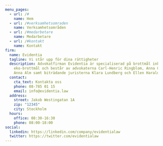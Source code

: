 ```yaml
---
menu_pages:
  - url: /#
    name: Hem
  - url: /#verksamhetsomraden
    name: Verksamhetsområden
  - url: /#medarbetare
    name: Medarbetare
  - url: /#kontakt
    name: Kontakt
firm:
  name: Evidentia
  tagline: Vi står upp för dina rättigheter
  description: Advokatfirman Evidentia är specialiserad på brottmål inklusive
    eko-brottmål och består av advokaterna Carl-Henric Ringblom, Anna Carlén och
    Anna Alm samt biträdande juristerna Klara Lundberg och Ellen Harald.
  contact:
    cta_text: Kontakta oss
    phone: 08-785 01 15
    email: info@evidentia.law
  address:
    street: Jakob Westingatan 1A
    zip: "12345"
    city: Stockholm
  hours:
    office: 08:30-16:30
    phone: 08:00-18:00
social:
  linkedin: https://linkedin.com/company/evidentialaw
  twitter: https://twitter.com/evidentialaw
---
```

